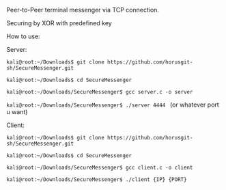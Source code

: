 Peer-to-Peer terminal messenger via TCP connection.

Securing by XOR with predefined key

How to use:

Server:

`kali@root:~/Downloads$ git clone https://github.com/horusgit-sh/SecureMessenger.git`

`kali@root:~/Downloads$ cd SecureMessenger`

`kali@root:~/Downloads/SecureMessenger$ gcc server.c -o server`

`kali@root:~/Downloads/SecureMessenger$ ./server 4444 ` (or whatever port u want)

Client:

`kali@root:~/Downloads$ git clone https://github.com/horusgit-sh/SecureMessenger.git`

`kali@root:~/Downloads$ cd SecureMessenger`

`kali@root:~/Downloads/SecureMessenger$ gcc client.c -o client`

`kali@root:~/Downloads/SecureMessenger$ ./client {IP} {PORT} `

